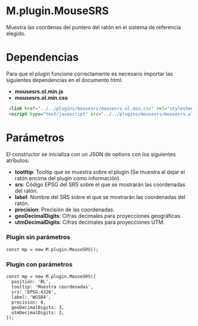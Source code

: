 # M.plugin.MouseSRS

Muestra las coordenas del puntero del ratón en el sistema de referencia elegido.

# Dependencias

Para que el plugin funcione correctamente es necesario importar las siguientes dependencias en el documento html:

- **mousesrs.ol.min.js**
- **mousesrs.ol.min.css**


```html
 <link href="../../plugins/mousesrs/mousesrs.ol.min.css" rel="stylesheet" />
 <script type="text/javascript" src="../../plugins/mousesrs/mousesrs.ol.min.js"></script>
```


# Parámetros

El constructor se inicializa con un JSON de options con los siguientes atributos:

- **tootltip**: Tooltip que se muestra sobre el plugin (Se muestra al dejar el ratón encima del plugin como información).
- **srs**: Código EPSG del SRS sobre el que se mostrarán las coordenadas del ratón.
- **label**: Nombre del SRS sobre el que se mostrarán las coordenadas del ratón.
- **precision**: Precisión de las coordenadas.
- **geoDecimalDigits**: Cifras decimales para proyecciones geográficas.
- **utmDecimalDigits**: Cifras decimales para proyecciones UTM.

### Plugin sin parámetros

```
const mp = new M.plugin.MouseSRS();
```
### Plugin con parámetros

```
const mp = new M.plugin.MouseSRS({
  position: 'BL',
  tooltip: 'Muestra coordenadas',
  srs: 'EPSG:4326',
  label: 'WGS84',
  precision: 4,
  geoDecimalDigits: 3,
  utmDecimalDigits: 2,
});
```

